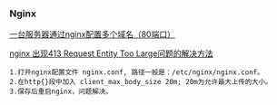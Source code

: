 ### Nginx

[一台服务器通过nginx配置多个域名（80端口）](https://segmentfault.com/a/1190000023961607)

[nginx 出现413 Request Entity Too Large问题的解决方法](https://blog.csdn.net/fdipzone/article/details/45544497)

```
1.打开nginx配置文件 nginx.conf, 路径一般是：/etc/nginx/nginx.conf。
2.在http{}段中加入 client_max_body_size 20m; 20m为允许最大上传的大小。
3.保存后重启nginx，问题解决。
```

